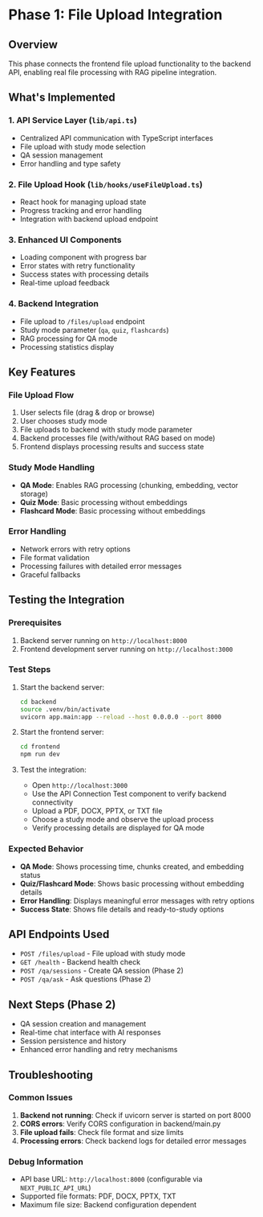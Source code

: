 # Phase 1: File Upload Integration

## Overview
This phase connects the frontend file upload functionality to the backend API, enabling real file processing with RAG pipeline integration.

## What's Implemented

### 1. API Service Layer (`lib/api.ts`)
- Centralized API communication with TypeScript interfaces
- File upload with study mode selection
- QA session management
- Error handling and type safety

### 2. File Upload Hook (`lib/hooks/useFileUpload.ts`)
- React hook for managing upload state
- Progress tracking and error handling
- Integration with backend upload endpoint

### 3. Enhanced UI Components
- Loading component with progress bar
- Error states with retry functionality
- Success states with processing details
- Real-time upload feedback

### 4. Backend Integration
- File upload to `/files/upload` endpoint
- Study mode parameter (`qa`, `quiz`, `flashcards`)
- RAG processing for QA mode
- Processing statistics display

## Key Features

### File Upload Flow
1. User selects file (drag & drop or browse)
2. User chooses study mode
3. File uploads to backend with study mode parameter
4. Backend processes file (with/without RAG based on mode)
5. Frontend displays processing results and success state

### Study Mode Handling
- **QA Mode**: Enables RAG processing (chunking, embedding, vector storage)
- **Quiz Mode**: Basic processing without embeddings
- **Flashcard Mode**: Basic processing without embeddings

### Error Handling
- Network errors with retry options
- File format validation
- Processing failures with detailed error messages
- Graceful fallbacks

## Testing the Integration

### Prerequisites
1. Backend server running on `http://localhost:8000`
2. Frontend development server running on `http://localhost:3000`

### Test Steps
1. Start the backend server:
   ```bash
   cd backend
   source .venv/bin/activate
   uvicorn app.main:app --reload --host 0.0.0.0 --port 8000
   ```

2. Start the frontend server:
   ```bash
   cd frontend
   npm run dev
   ```

3. Test the integration:
   - Open `http://localhost:3000`
   - Use the API Connection Test component to verify backend connectivity
   - Upload a PDF, DOCX, PPTX, or TXT file
   - Choose a study mode and observe the upload process
   - Verify processing details are displayed for QA mode

### Expected Behavior
- **QA Mode**: Shows processing time, chunks created, and embedding status
- **Quiz/Flashcard Mode**: Shows basic processing without embedding details
- **Error Handling**: Displays meaningful error messages with retry options
- **Success State**: Shows file details and ready-to-study options

## API Endpoints Used

- `POST /files/upload` - File upload with study mode
- `GET /health` - Backend health check
- `POST /qa/sessions` - Create QA session (Phase 2)
- `POST /qa/ask` - Ask questions (Phase 2)

## Next Steps (Phase 2)
- QA session creation and management
- Real-time chat interface with AI responses
- Session persistence and history
- Enhanced error handling and retry mechanisms

## Troubleshooting

### Common Issues
1. **Backend not running**: Check if uvicorn server is started on port 8000
2. **CORS errors**: Verify CORS configuration in backend/main.py
3. **File upload fails**: Check file format and size limits
4. **Processing errors**: Check backend logs for detailed error messages

### Debug Information
- API base URL: `http://localhost:8000` (configurable via `NEXT_PUBLIC_API_URL`)
- Supported file formats: PDF, DOCX, PPTX, TXT
- Maximum file size: Backend configuration dependent
